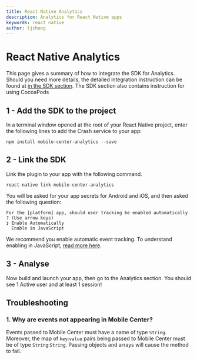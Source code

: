 ```yaml
---
title: React Native Analytics
description: Analytics for React Native apps
keywords: react native
author: ljzhong
---
```


# React Native Analytics


This page gives a summary of how to integrate the SDK for Analytics. Should you need more details, the detailed integration instruction can be found at [in the SDK section](~/sdk/getting-started/react-native/).
The SDK section also contains instruction for using CocoaPods

## 1 - Add the SDK to the project

In a terminal window opened at the root of your React Native project, enter the following lines to add the Crash service to your app:

```
npm install mobile-center-analytics --save
```

## 2 - Link the SDK

Link the plugin to your app with the following command.

```
react-native link mobile-center-analytics
```

You will be asked for your app secrets for Android and iOS, and then asked the following question:

```
For the [platform] app, should user tracking be enabled automatically ? (Use arrow keys)
❯ Enable Automatically
  Enable in JavaScript
```

We recommend you enable automatic event tracking. To understand enabling in JavaScript, [read more here](/sdk/React-Native/analytics/#enable-javascript).

## 3 - Analyse

Now build and launch your app, then go to the Analytics section.  You should see 1 Active user and at least 1 session!


## Troubleshooting

### 1. Why are events not appearing in Mobile Center?
  Events passed to Mobile Center must have a name of type `String`. Moreover, the map of `key`:`value` pairs being passed to Mobile Center must be of type `String`:`String`. Passing objects and arrays will cause the method to fail.
